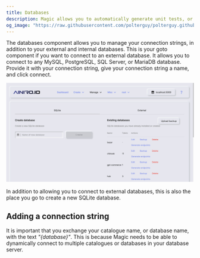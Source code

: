 ```yaml
---
title: Databases
description: Magic allows you to automatically generate unit tests, or integration tests. The assumptions component allows you to automatically run all such tests to sanity check your system's health.
og_image: "https://raw.githubusercontent.com/polterguy/polterguy.github.io/master/images/assumptions.jpg"
---
```


The databases component allows you to manage your connection strings, in addition to your external
and internal databases. This is your goto component if you want to connect to an external database.
It allows you to connect to any MySQL, PostgreSQL, SQL Server, or MariaDB database. Provide it with
your connection string, give your connection string a name, and click connect.

![Assumptions](https://raw.githubusercontent.com/polterguy/polterguy.github.io/master/images/databases.jpg)

In addition to allowing you to connect to external databases, this is also the place you go to create
a new SQLite database.

## Adding a connection string

It is important that you exchange your catalogue name, or database name, with the text _"{database}"_.
This is because Magic needs to be able to dynamically connect to multiple catalogues or databases
in your database server.
